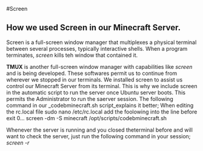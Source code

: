 #Screen
## How we used Screen in our Minecraft Server.
Screen is a full-screen window manager that multiplexes a physical terminal between several processes, typically interactive shells.
When a program terminates, _screen_ kills teh window that contained it. 

**TMUX** is another full-screen window manager with capabilities like _screen_ and is being developed.
These softwares permit us to continue from wherever we stopped in our terminals.
We installed screen to assist us control our Minecraft Server from its terminal. 
This is why we include screen in the automatic script to run the server once Ubuntu server boots. This permits the Administrator to run the saerver session.
The following command in our _codebminecraft.sh script_explains it better;
When editing the rc.local file
sudo nano /etc/rc.local
add the foolowing into the line before exit 0...
 screen -dm -S minecraft /opt/scripts/codebminecraft.sh 

Whenever the server is running and you closed theterminal before and will want to check the server,
just run the following command in your session;
_screen -r_


 
